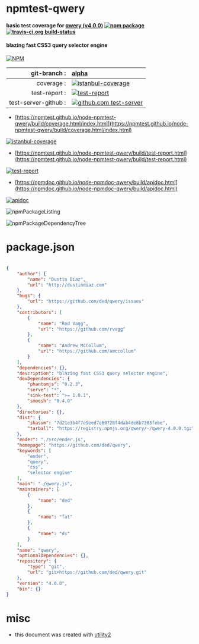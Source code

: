 # npmtest-qwery

#### basic test coverage for  [qwery (v4.0.0)](https://github.com/ded/qwery)  [![npm package](https://img.shields.io/npm/v/npmtest-qwery.svg?style=flat-square)](https://www.npmjs.org/package/npmtest-qwery) [![travis-ci.org build-status](https://api.travis-ci.org/npmtest/node-npmtest-qwery.svg)](https://travis-ci.org/npmtest/node-npmtest-qwery)

#### blazing fast CSS3 query selector engine

[![NPM](https://nodei.co/npm/qwery.png?downloads=true&downloadRank=true&stars=true)](https://www.npmjs.com/package/qwery)

| git-branch : | [alpha](https://github.com/npmtest/node-npmtest-qwery/tree/alpha)|
|--:|:--|
| coverage : | [![istanbul-coverage](https://npmtest.github.io/node-npmtest-qwery/build/coverage.badge.svg)](https://npmtest.github.io/node-npmtest-qwery/build/coverage.html/index.html)|
| test-report : | [![test-report](https://npmtest.github.io/node-npmtest-qwery/build/test-report.badge.svg)](https://npmtest.github.io/node-npmtest-qwery/build/test-report.html)|
| test-server-github : | [![github.com test-server](https://npmtest.github.io/node-npmtest-qwery/GitHub-Mark-32px.png)](https://npmtest.github.io/node-npmtest-qwery/build/app/index.html) | | build-artifacts : | [![build-artifacts](https://npmtest.github.io/node-npmtest-qwery/glyphicons_144_folder_open.png)](https://github.com/npmtest/node-npmtest-qwery/tree/gh-pages/build)|

- [https://npmtest.github.io/node-npmtest-qwery/build/coverage.html/index.html](https://npmtest.github.io/node-npmtest-qwery/build/coverage.html/index.html)

[![istanbul-coverage](https://npmtest.github.io/node-npmtest-qwery/build/screenCapture.buildCi.browser.%252Ftmp%252Fbuild%252Fcoverage.lib.html.png)](https://npmtest.github.io/node-npmtest-qwery/build/coverage.html/index.html)

- [https://npmtest.github.io/node-npmtest-qwery/build/test-report.html](https://npmtest.github.io/node-npmtest-qwery/build/test-report.html)

[![test-report](https://npmtest.github.io/node-npmtest-qwery/build/screenCapture.buildCi.browser.%252Ftmp%252Fbuild%252Ftest-report.html.png)](https://npmtest.github.io/node-npmtest-qwery/build/test-report.html)

- [https://npmdoc.github.io/node-npmdoc-qwery/build/apidoc.html](https://npmdoc.github.io/node-npmdoc-qwery/build/apidoc.html)

[![apidoc](https://npmdoc.github.io/node-npmdoc-qwery/build/screenCapture.buildCi.browser.%252Ftmp%252Fbuild%252Fapidoc.html.png)](https://npmdoc.github.io/node-npmdoc-qwery/build/apidoc.html)

![npmPackageListing](https://npmtest.github.io/node-npmtest-qwery/build/screenCapture.npmPackageListing.svg)

![npmPackageDependencyTree](https://npmtest.github.io/node-npmtest-qwery/build/screenCapture.npmPackageDependencyTree.svg)



# package.json

```json

{
    "author": {
        "name": "Dustin Diaz",
        "url": "http://dustindiaz.com"
    },
    "bugs": {
        "url": "https://github.com/ded/qwery/issues"
    },
    "contributors": [
        {
            "name": "Rod Vagg",
            "url": "https://github.com/rvagg"
        },
        {
            "name": "Andrew McCollum",
            "url": "https://github.com/amccollum"
        }
    ],
    "dependencies": {},
    "description": "blazing fast CSS3 query selector engine",
    "devDependencies": {
        "phantomjs": "0.2.3",
        "serve": "*",
        "sink-test": ">= 1.0.1",
        "smoosh": "0.4.0"
    },
    "directories": {},
    "dist": {
        "shasum": "7d21e3b4f7e9eed7e68728f4dab4de8b7303febe",
        "tarball": "https://registry.npmjs.org/qwery/-/qwery-4.0.0.tgz"
    },
    "ender": "./src/ender.js",
    "homepage": "https://github.com/ded/qwery",
    "keywords": [
        "ender",
        "query",
        "css",
        "selector engine"
    ],
    "main": "./qwery.js",
    "maintainers": [
        {
            "name": "ded"
        },
        {
            "name": "fat"
        },
        {
            "name": "ds"
        }
    ],
    "name": "qwery",
    "optionalDependencies": {},
    "repository": {
        "type": "git",
        "url": "git+https://github.com/ded/qwery.git"
    },
    "version": "4.0.0",
    "bin": {}
}
```



# misc
- this document was created with [utility2](https://github.com/kaizhu256/node-utility2)
